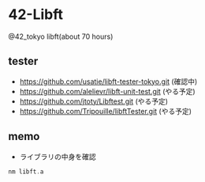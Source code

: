 # 42-Libft
@42_tokyo libft(about 70 hours)

## tester
- https://github.com/usatie/libft-tester-tokyo.git (確認中)
- https://github.com/alelievr/libft-unit-test.git (やる予定)
- https://github.com/jtoty/Libftest.git (やる予定)
- https://github.com/Tripouille/libftTester.git (やる予定)

## memo
- ライブラリの中身を確認
```c
nm libft.a
```
